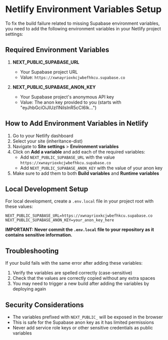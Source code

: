 # Netlify Environment Variables Setup

To fix the build failure related to missing Supabase environment variables, you need to add the following environment variables in your Netlify project settings:

## Required Environment Variables

1. **NEXT_PUBLIC_SUPABASE_URL**
   - Your Supabase project URL
   - Value: `https://xwnayrioxkcjwbefhkcu.supabase.co`

2. **NEXT_PUBLIC_SUPABASE_ANON_KEY**
   - Your Supabase project's anonymous API key
   - Value: The anon key provided to you (starts with "eyJhbGciOiJIUzI1NiIsInR5cCI6Ik...")

## How to Add Environment Variables in Netlify

1. Go to your Netlify dashboard
2. Select your site (inheritance-dist)
3. Navigate to **Site settings** > **Environment variables**
4. Click on **Add a variable** and add each of the required variables:
   - Add `NEXT_PUBLIC_SUPABASE_URL` with the value `https://xwnayrioxkcjwbefhkcu.supabase.co`
   - Add `NEXT_PUBLIC_SUPABASE_ANON_KEY` with the value of your anon key
5. Make sure to add them to both **Build variables** and **Runtime variables**

## Local Development Setup

For local development, create a `.env.local` file in your project root with these values:

```
NEXT_PUBLIC_SUPABASE_URL=https://xwnayrioxkcjwbefhkcu.supabase.co
NEXT_PUBLIC_SUPABASE_ANON_KEY=your_anon_key_here
```

**IMPORTANT: Never commit the `.env.local` file to your repository as it contains sensitive information.**

## Troubleshooting

If your build fails with the same error after adding these variables:

1. Verify the variables are spelled correctly (case-sensitive)
2. Check that the values are correctly copied without any extra spaces
3. You may need to trigger a new build after adding the variables by deploying again

## Security Considerations

- The variables prefixed with `NEXT_PUBLIC_` will be exposed in the browser
- This is safe for the Supabase anon key as it has limited permissions
- Never add service role keys or other sensitive credentials as public variables
